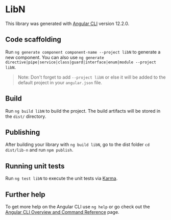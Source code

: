 # LibN

This library was generated with [Angular CLI](https://github.com/angular/angular-cli) version 12.2.0.

## Code scaffolding

Run `ng generate component component-name --project libN` to generate a new component. You can also use `ng generate directive|pipe|service|class|guard|interface|enum|module --project libN`.
> Note: Don't forget to add `--project libN` or else it will be added to the default project in your `angular.json` file. 

## Build

Run `ng build libN` to build the project. The build artifacts will be stored in the `dist/` directory.

## Publishing

After building your library with `ng build libN`, go to the dist folder `cd dist/lib-n` and run `npm publish`.

## Running unit tests

Run `ng test libN` to execute the unit tests via [Karma](https://karma-runner.github.io).

## Further help

To get more help on the Angular CLI use `ng help` or go check out the [Angular CLI Overview and Command Reference](https://angular.io/cli) page.
